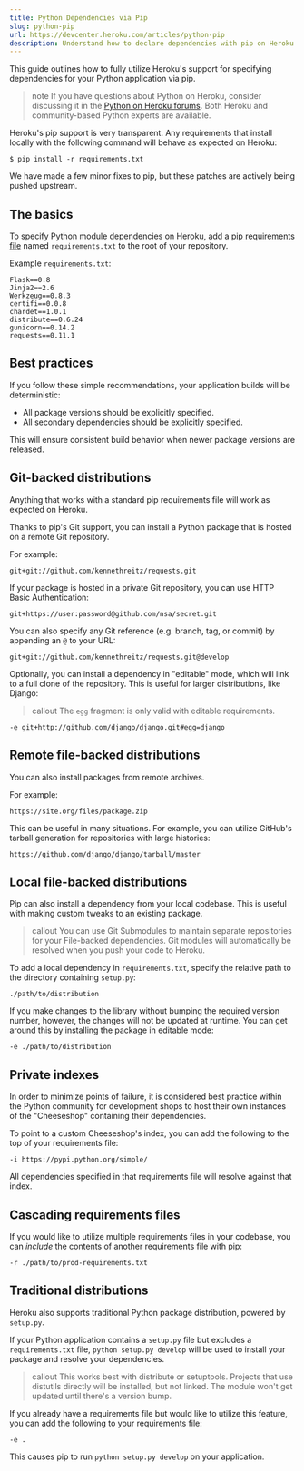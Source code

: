 ```yaml
---
title: Python Dependencies via Pip
slug: python-pip
url: https://devcenter.heroku.com/articles/python-pip
description: Understand how to declare dependencies with pip on Heroku.
---
```


This guide outlines how to fully utilize Heroku's support for specifying dependencies for your Python application via pip.

> note
> If you have questions about Python on Heroku, consider discussing it in the [Python on Heroku forums](https://discussion.heroku.com/category/python). Both Heroku and community-based Python experts are available.

Heroku's pip support is very transparent. Any requirements that install locally with the following command will behave as expected on Heroku:

```term
$ pip install -r requirements.txt
```

We have made a few minor fixes to pip, but these patches are actively being pushed upstream.

## The basics

To specify Python module dependencies on Heroku, add a [pip requirements file](http://www.pip-installer.org/en/latest/cookbook.html#requirements-files) named `requirements.txt` to the root of your repository.

Example `requirements.txt`:

```
Flask==0.8
Jinja2==2.6
Werkzeug==0.8.3
certifi==0.0.8
chardet==1.0.1
distribute==0.6.24
gunicorn==0.14.2
requests==0.11.1
```

## Best practices

If you follow these simple recommendations, your application builds will be deterministic:

- All package versions should be explicitly specified.
- All secondary dependencies should be explicitly specified.

This will ensure consistent build behavior when newer package versions are released.

## Git-backed distributions

Anything that works with a standard pip requirements file will work as expected on Heroku.

Thanks to pip's Git support, you can install a Python package that is hosted on a remote Git repository. 

For example:

```
git+git://github.com/kennethreitz/requests.git
```

If your package is hosted in a private Git repository, you can use HTTP Basic Authentication:

```
git+https://user:password@github.com/nsa/secret.git
```

You can also specify any Git reference (e.g. branch, tag, or commit) by appending an `@` to your URL:

```
git+git://github.com/kennethreitz/requests.git@develop
```

Optionally, you can install a dependency in "editable" mode, which will link to a full clone of the repository. This is useful for larger distributions, like Django:

> callout
> The `egg` fragment is only valid with editable requirements.

```
-e git+http://github.com/django/django.git#egg=django
```
 
## Remote file-backed distributions

You can also install packages from remote archives. 

For example:

```
https://site.org/files/package.zip
```

This can be useful in many situations. For example, you can utilize GitHub's tarball generation for repositories with large histories:

```
https://github.com/django/django/tarball/master
```

## Local file-backed distributions

Pip can also install a dependency from your local codebase. This is useful with making custom tweaks to an existing package.

> callout
> You can use Git Submodules to maintain separate repositories for your File-backed dependencies. Git modules will automatically be resolved when you push your code to Heroku.

To add a local dependency in `requirements.txt`, specify the relative path to the directory containing `setup.py`:

```
./path/to/distribution
```

If you make changes to the library without bumping the required version number, however, the changes will not be updated at runtime. You can get around this by installing the package in editable mode:

```
-e ./path/to/distribution
```

## Private indexes

In order to minimize points of failure, it is considered best practice within the Python community for development shops to host their own instances of the "Cheeseshop" containing their dependencies.

To point to a custom Cheeseshop's index, you can add the following to the top of your requirements file:

```
-i https://pypi.python.org/simple/
```

All dependencies specified in that requirements file will resolve against that index.

## Cascading requirements files

If you would like to utilize multiple requirements files in your codebase, you can *include* the contents of another requirements file with pip:

```
-r ./path/to/prod-requirements.txt
```

## Traditional distributions

Heroku also supports traditional Python package distribution, powered by  `setup.py`.

If your Python application contains a `setup.py` file but excludes a `requirements.txt` file, `python setup.py develop` will be used to install your package and resolve your dependencies.

> callout
> This works best with distribute or setuptools. Projects that use distutils directly will be installed, but not linked. The module won't get updated until there's a version bump.

If you already have a requirements file but would like to utilize this feature, you can add the following to your requirements file:

```
-e . 
```

This causes pip to run `python setup.py develop` on your application. 